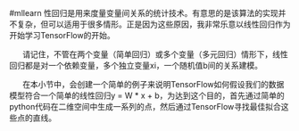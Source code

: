 #mllearn
性回归是用来度量变量间关系的统计技术。有意思的是该算法的实现并不复杂，但可以适用于很多情形。正是因为这些原因，我非常乐意以线性回归作为开始学习TensorFlow的开始。

      请记住，不管在两个变量（简单回归）或多个变量（多元回归）情形下，线性回归都是对一个依赖变量，多个独立变量xi，一个随机值b间的关系建模。

      在本小节中，会创建一个简单的例子来说明TensorFlow如何假设我们的数据模型符合一个简单的线性回归y = W * x + b，为达到这个目的，首先通过简单的python代码在二维空间中生成一系列的点，然后通过TensorFlow寻找最佳拟合这些点的直线。

       

 